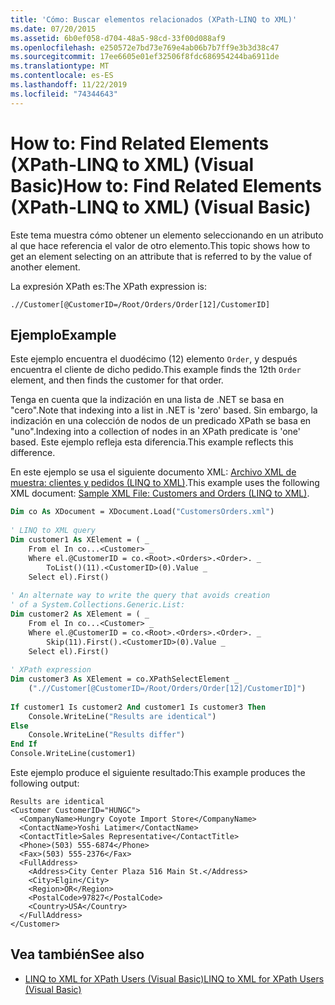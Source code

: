 ```yaml
---
title: 'Cómo: Buscar elementos relacionados (XPath-LINQ to XML)'
ms.date: 07/20/2015
ms.assetid: 6b0ef058-d704-48a5-98cd-33f00d088af9
ms.openlocfilehash: e250572e7bd73e769e4ab06b7b7ff9e3b3d38c47
ms.sourcegitcommit: 17ee6605e01ef32506f8fdc686954244ba6911de
ms.translationtype: MT
ms.contentlocale: es-ES
ms.lasthandoff: 11/22/2019
ms.locfileid: "74344643"
---
```

# <a name="how-to-find-related-elements-xpath-linq-to-xml-visual-basic"></a><span data-ttu-id="2c25f-102">How to: Find Related Elements (XPath-LINQ to XML) (Visual Basic)</span><span class="sxs-lookup"><span data-stu-id="2c25f-102">How to: Find Related Elements (XPath-LINQ to XML) (Visual Basic)</span></span>
<span data-ttu-id="2c25f-103">Este tema muestra cómo obtener un elemento seleccionando en un atributo al que hace referencia el valor de otro elemento.</span><span class="sxs-lookup"><span data-stu-id="2c25f-103">This topic shows how to get an element selecting on an attribute that is referred to by the value of another element.</span></span>  
  
 <span data-ttu-id="2c25f-104">La expresión XPath es:</span><span class="sxs-lookup"><span data-stu-id="2c25f-104">The XPath expression is:</span></span>  
  
 `.//Customer[@CustomerID=/Root/Orders/Order[12]/CustomerID]`  
  
## <a name="example"></a><span data-ttu-id="2c25f-105">Ejemplo</span><span class="sxs-lookup"><span data-stu-id="2c25f-105">Example</span></span>  
 <span data-ttu-id="2c25f-106">Este ejemplo encuentra el duodécimo (12) elemento `Order`, y después encuentra el cliente de dicho pedido.</span><span class="sxs-lookup"><span data-stu-id="2c25f-106">This example finds the 12th `Order` element, and then finds the customer for that order.</span></span>  
  
 <span data-ttu-id="2c25f-107">Tenga en cuenta que la indización en una lista de .NET se basa en "cero".</span><span class="sxs-lookup"><span data-stu-id="2c25f-107">Note that indexing into a list in .NET is 'zero' based.</span></span> <span data-ttu-id="2c25f-108">Sin embargo, la indización en una colección de nodos de un predicado XPath se basa en "uno".</span><span class="sxs-lookup"><span data-stu-id="2c25f-108">Indexing into a collection of nodes in an XPath predicate is 'one' based.</span></span> <span data-ttu-id="2c25f-109">Este ejemplo refleja esta diferencia.</span><span class="sxs-lookup"><span data-stu-id="2c25f-109">This example reflects this difference.</span></span>  
  
 <span data-ttu-id="2c25f-110">En este ejemplo se usa el siguiente documento XML: [Archivo XML de muestra: clientes y pedidos (LINQ to XML)](../../../../visual-basic/programming-guide/concepts/linq/sample-xml-file-customers-and-orders-linq-to-xml.md).</span><span class="sxs-lookup"><span data-stu-id="2c25f-110">This example uses the following XML document: [Sample XML File: Customers and Orders (LINQ to XML)](../../../../visual-basic/programming-guide/concepts/linq/sample-xml-file-customers-and-orders-linq-to-xml.md).</span></span>  
  
```vb  
Dim co As XDocument = XDocument.Load("CustomersOrders.xml")  
  
' LINQ to XML query  
Dim customer1 As XElement = ( _  
    From el In co...<Customer> _  
    Where el.@CustomerID = co.<Root>.<Orders>.<Order>. _  
        ToList()(11).<CustomerID>(0).Value _  
    Select el).First()  
  
' An alternate way to write the query that avoids creation  
' of a System.Collections.Generic.List:  
Dim customer2 As XElement = ( _  
    From el In co...<Customer> _  
    Where el.@CustomerID = co.<Root>.<Orders>.<Order>. _  
        Skip(11).First().<CustomerID>(0).Value _  
    Select el).First()  
  
' XPath expression  
Dim customer3 As XElement = co.XPathSelectElement _  
    (".//Customer[@CustomerID=/Root/Orders/Order[12]/CustomerID]")  
  
If customer1 Is customer2 And customer1 Is customer3 Then  
    Console.WriteLine("Results are identical")  
Else  
    Console.WriteLine("Results differ")  
End If  
Console.WriteLine(customer1)  
```  
  
 <span data-ttu-id="2c25f-111">Este ejemplo produce el siguiente resultado:</span><span class="sxs-lookup"><span data-stu-id="2c25f-111">This example produces the following output:</span></span>  
  
```console
Results are identical  
<Customer CustomerID="HUNGC">  
  <CompanyName>Hungry Coyote Import Store</CompanyName>  
  <ContactName>Yoshi Latimer</ContactName>  
  <ContactTitle>Sales Representative</ContactTitle>  
  <Phone>(503) 555-6874</Phone>  
  <Fax>(503) 555-2376</Fax>  
  <FullAddress>  
    <Address>City Center Plaza 516 Main St.</Address>  
    <City>Elgin</City>  
    <Region>OR</Region>  
    <PostalCode>97827</PostalCode>  
    <Country>USA</Country>  
  </FullAddress>  
</Customer>  
```  
  
## <a name="see-also"></a><span data-ttu-id="2c25f-112">Vea también</span><span class="sxs-lookup"><span data-stu-id="2c25f-112">See also</span></span>

- [<span data-ttu-id="2c25f-113">LINQ to XML for XPath Users (Visual Basic)</span><span class="sxs-lookup"><span data-stu-id="2c25f-113">LINQ to XML for XPath Users (Visual Basic)</span></span>](../../../../visual-basic/programming-guide/concepts/linq/linq-to-xml-for-xpath-users.md)
